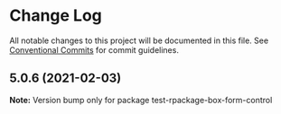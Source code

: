 # Change Log

All notable changes to this project will be documented in this file.
See [Conventional Commits](https://conventionalcommits.org) for commit guidelines.

## 5.0.6 (2021-02-03)

**Note:** Version bump only for package test-rpackage-box-form-control
